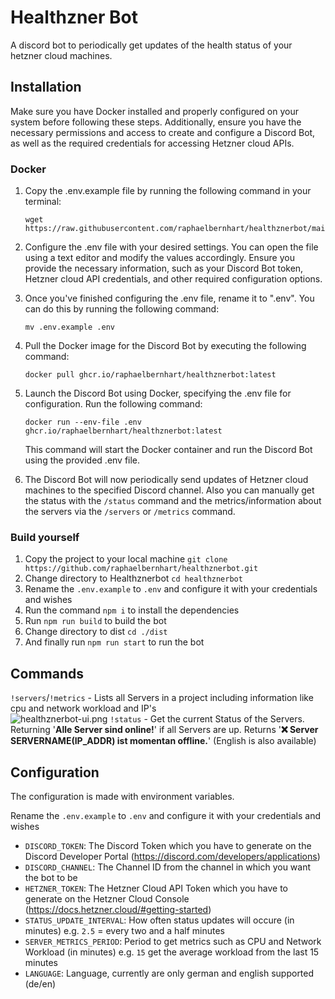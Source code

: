 # Healthzner Bot

A discord bot to periodically get updates of the health status of your hetzner cloud machines.

## Installation

Make sure you have Docker installed and properly configured on your system before following these steps. Additionally, ensure you have the necessary permissions and access to create and configure a Discord Bot, as well as the required credentials for accessing Hetzner cloud APIs.

### Docker

1. Copy the .env.example file by running the following command in your terminal:

    ```
    wget https://raw.githubusercontent.com/raphaelbernhart/healthznerbot/main/.env.example
    ```

2. Configure the .env file with your desired settings. You can open the file using a text editor and modify the values accordingly. Ensure you provide the necessary information, such as your Discord Bot token, Hetzner cloud API credentials, and other required configuration options.
3. Once you've finished configuring the .env file, rename it to ".env". You can do this by running the following command:

    ```
    mv .env.example .env
    ```

4. Pull the Docker image for the Discord Bot by executing the following command:

    ```
    docker pull ghcr.io/raphaelbernhart/healthznerbot:latest
    ```

5. Launch the Discord Bot using Docker, specifying the .env file for configuration. Run the following command:

    ```
    docker run --env-file .env ghcr.io/raphaelbernhart/healthznerbot:latest
    ```

    This command will start the Docker container and run the Discord Bot using the provided .env file.

6. The Discord Bot will now periodically send updates of Hetzner cloud machines to the specified Discord channel.
   Also you can manually get the status with the `/status` command and the metrics/information about the servers via the `/servers` or `/metrics` command.

### Build yourself

1. Copy the project to your local machine `git clone https://github.com/raphaelbernhart/healthznerbot.git`
2. Change directory to Healthznerbot `cd healthznerbot`
3. Rename the `.env.example` to `.env` and configure it with your credentials and wishes
4. Run the command `npm i` to install the dependencies
5. Run `npm run build` to build the bot
6. Change directory to dist `cd ./dist`
7. And finally run `npm run start` to run the bot

## Commands

`!servers`/`!metrics` - Lists all Servers in a project including information like cpu and network workload and IP's</br> ![healthznerbot-ui.png](https://assets.raphaelbernhart.at/images/healthznerbot/healthznerbot-ui.png) `!status` - Get the current Status of the Servers. Returning '**Alle Server sind online!**' if all Servers are up. Returns '**:x: Server SERVERNAME(IP_ADDR) ist momentan offline.**' (English is also available)

## Configuration

The configuration is made with environment variables.

Rename the `.env.example` to `.env` and configure it with your credentials and wishes

-   `DISCORD_TOKEN`: The Discord Token which you have to generate on the Discord Developer Portal (https://discord.com/developers/applications)
-   `DISCORD_CHANNEL`: The Channel ID from the channel in which you want the bot to be
-   `HETZNER_TOKEN`: The Hetzner Cloud API Token which you have to generate on the Hetzner Cloud Console (https://docs.hetzner.cloud/#getting-started)
-   `STATUS_UPDATE_INTERVAL`: How often status updates will occure (in minutes) e.g. `2.5` = every two and a half minutes
-   `SERVER_METRICS_PERIOD`: Period to get metrics such as CPU and Network Workload (in minutes) e.g. `15` get the average workload from the last 15 minutes
-   `LANGUAGE`: Language, currently are only german and english supported (de/en)
